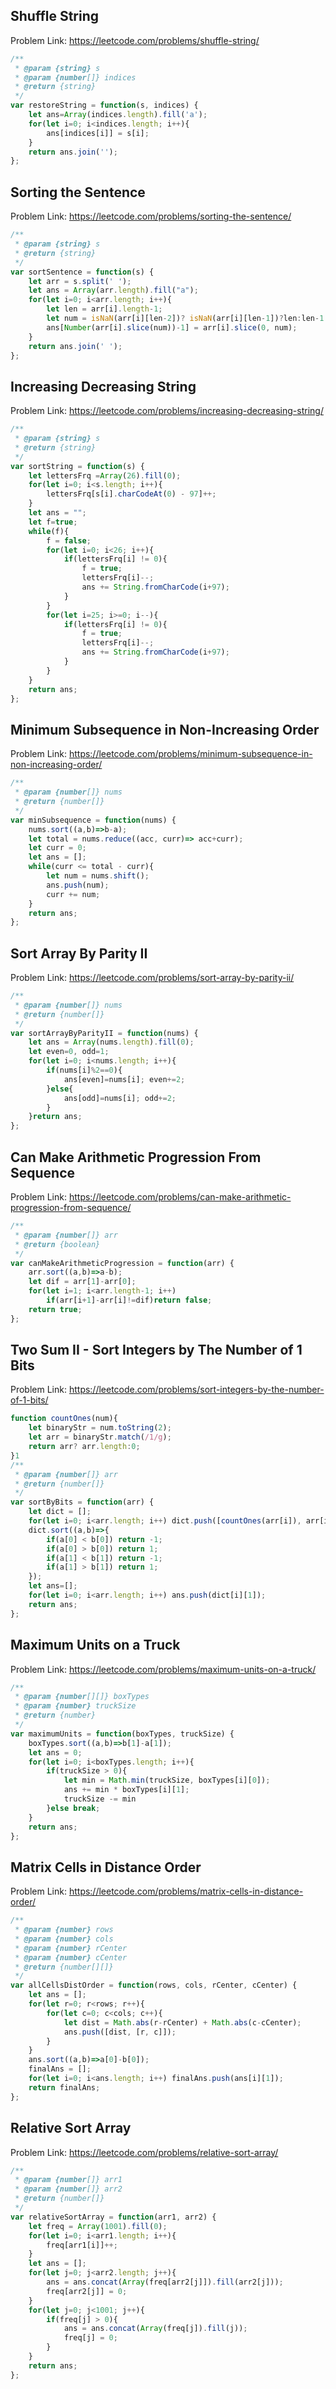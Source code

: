 ## Shuffle String
Problem Link: https://leetcode.com/problems/shuffle-string/

```javascript
/**
 * @param {string} s
 * @param {number[]} indices
 * @return {string}
 */
var restoreString = function(s, indices) {
    let ans=Array(indices.length).fill('a');
    for(let i=0; i<indices.length; i++){
        ans[indices[i]] = s[i];
    } 
    return ans.join('');
};
```

## Sorting the Sentence
Problem Link: https://leetcode.com/problems/sorting-the-sentence/

```javascript
/**
 * @param {string} s
 * @return {string}
 */
var sortSentence = function(s) {
    let arr = s.split(' ');
    let ans = Array(arr.length).fill("a");
    for(let i=0; i<arr.length; i++){
        let len = arr[i].length-1;
        let num = isNaN(arr[i][len-2])? isNaN(arr[i][len-1])?len:len-1:len-2;
        ans[Number(arr[i].slice(num))-1] = arr[i].slice(0, num);
    }
    return ans.join(' ');
};
```

## Increasing Decreasing String
Problem Link: https://leetcode.com/problems/increasing-decreasing-string/

```javascript
/**
 * @param {string} s
 * @return {string}
 */
var sortString = function(s) {
    let lettersFrq =Array(26).fill(0);
    for(let i=0; i<s.length; i++){
        lettersFrq[s[i].charCodeAt(0) - 97]++;
    } 
    let ans = "";
    let f=true;
    while(f){
        f = false;
        for(let i=0; i<26; i++){
            if(lettersFrq[i] != 0){
                f = true;
                lettersFrq[i]--;
                ans += String.fromCharCode(i+97);
            }
        } 
        for(let i=25; i>=0; i--){
            if(lettersFrq[i] != 0){
                f = true;
                lettersFrq[i]--;
                ans += String.fromCharCode(i+97);
            }
        } 
    } 
    return ans;
};
```

## 	Minimum Subsequence in Non-Increasing Order
Problem Link: https://leetcode.com/problems/minimum-subsequence-in-non-increasing-order/

```javascript
/**
 * @param {number[]} nums
 * @return {number[]}
 */
var minSubsequence = function(nums) {
    nums.sort((a,b)=>b-a);
    let total = nums.reduce((acc, curr)=> acc+curr);
    let curr = 0;
    let ans = [];
    while(curr <= total - curr){
        let num = nums.shift();
        ans.push(num);
        curr += num;
    } 
    return ans;
};
```

## 	Sort Array By Parity II
Problem Link: https://leetcode.com/problems/sort-array-by-parity-ii/

```javascript
/**
 * @param {number[]} nums
 * @return {number[]}
 */
var sortArrayByParityII = function(nums) {
    let ans = Array(nums.length).fill(0);
    let even=0, odd=1;
    for(let i=0; i<nums.length; i++){
        if(nums[i]%2==0){
            ans[even]=nums[i]; even+=2;
        }else{
            ans[odd]=nums[i]; odd+=2;
        }
    }return ans;
};
```

## Can Make Arithmetic Progression From Sequence
Problem Link: https://leetcode.com/problems/can-make-arithmetic-progression-from-sequence/

```javascript
/**
 * @param {number[]} arr
 * @return {boolean}
 */
var canMakeArithmeticProgression = function(arr) {
    arr.sort((a,b)=>a-b);
    let dif = arr[1]-arr[0];
    for(let i=1; i<arr.length-1; i++)
        if(arr[i+1]-arr[i]!=dif)return false;
    return true;
};
```

## Two Sum II - Sort Integers by The Number of 1 Bits
Problem Link: https://leetcode.com/problems/sort-integers-by-the-number-of-1-bits/

```javascript
function countOnes(num){
    let binaryStr = num.toString(2);
    let arr = binaryStr.match(/1/g);
    return arr? arr.length:0;
}1
/**
 * @param {number[]} arr
 * @return {number[]}
 */
var sortByBits = function(arr) {
    let dict = [];
    for(let i=0; i<arr.length; i++) dict.push([countOnes(arr[i]), arr[i]]);
    dict.sort((a,b)=>{
        if(a[0] < b[0]) return -1;
        if(a[0] > b[0]) return 1;
        if(a[1] < b[1]) return -1;
        if(a[1] > b[1]) return 1;
    });
    let ans=[];
    for(let i=0; i<arr.length; i++) ans.push(dict[i][1]);
    return ans;
};
```

## Maximum Units on a Truck
Problem Link: https://leetcode.com/problems/maximum-units-on-a-truck/

```javascript
/**
 * @param {number[][]} boxTypes
 * @param {number} truckSize
 * @return {number}
 */
var maximumUnits = function(boxTypes, truckSize) {
    boxTypes.sort((a,b)=>b[1]-a[1]);
    let ans = 0;
    for(let i=0; i<boxTypes.length; i++){
        if(truckSize > 0){
            let min = Math.min(truckSize, boxTypes[i][0]);
            ans += min * boxTypes[i][1];
            truckSize -= min
        }else break;
    }
    return ans;
};
```

## 	Matrix Cells in Distance Order
Problem Link: https://leetcode.com/problems/matrix-cells-in-distance-order/

```javascript
/**
 * @param {number} rows
 * @param {number} cols
 * @param {number} rCenter
 * @param {number} cCenter
 * @return {number[][]}
 */
var allCellsDistOrder = function(rows, cols, rCenter, cCenter) { 
    let ans = [];
    for(let r=0; r<rows; r++){
        for(let c=0; c<cols; c++){
            let dist = Math.abs(r-rCenter) + Math.abs(c-cCenter);
            ans.push([dist, [r, c]]);
        }
    }
    ans.sort((a,b)=>a[0]-b[0]);
    finalAns = [];
    for(let i=0; i<ans.length; i++) finalAns.push(ans[i][1]); 
    return finalAns;
};
```

## Relative Sort Array
Problem Link: https://leetcode.com/problems/relative-sort-array/

```javascript
/**
 * @param {number[]} arr1
 * @param {number[]} arr2
 * @return {number[]}
 */
var relativeSortArray = function(arr1, arr2) {
    let freq = Array(1001).fill(0);
    for(let i=0; i<arr1.length; i++){
        freq[arr1[i]]++;
    } 
    let ans = [];
    for(let j=0; j<arr2.length; j++){ 
        ans = ans.concat(Array(freq[arr2[j]]).fill(arr2[j])); 
        freq[arr2[j]] = 0;
    }
    for(let j=0; j<1001; j++){
        if(freq[j] > 0){
            ans = ans.concat(Array(freq[j]).fill(j));
            freq[j] = 0;
        }
    }
    return ans;
};
```
